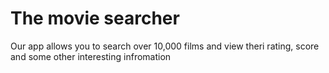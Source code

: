 # The movie searcher

Our app allows you to search over 10,000 films and view theri rating, score and some other interesting infromation
